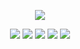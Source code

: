 <p align="center">
  
  <img src="https://github-readme-stats.vercel.app/api?username=dimkagithub&show_icons=true&include_all_commits=true&count_private=true&theme=vision-friendly-dark">
  
</p>

<p align="center">
  
  <img src="https://badges.pufler.dev/visits/dimkagithub/dimkagithub?logo=GitHub&label=Visits&color=success&logoColor=white&style=flat-square">
  <img src="https://badges.pufler.dev/years/dimkagithub?logo=GitHub&label=Years&color=success&logoColor=white&style=flat-square">
  <img src="https://badges.pufler.dev/repos/dimkagithub?logo=GitHub&label=Repos&color=success&logoColor=white&style=flat-square">
  <img src="https://badges.pufler.dev/gists/dimkagithub?logo=GitHub&label=Gists&color=success&logoColor=white&style=flat-square">
  <img src="https://badges.pufler.dev/commits/monthly/dimkagithub?logo=GitHub&label=Gists&color=success&logoColor=white&style=flat-square">
  
</p>
